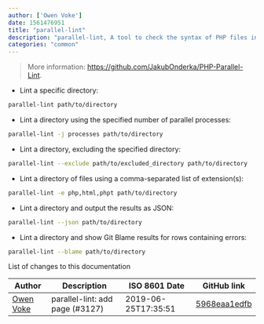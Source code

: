 ```yaml
---
author: ['Owen Voke']
date: 1561476951
title: "parallel-lint"
description: "parallel-lint, A tool to check the syntax of PHP files in parallel."
categories: "common"
---
```

> More information: <https://github.com/JakubOnderka/PHP-Parallel-Lint>.

- Lint a specific directory:

```bash
parallel-lint path/to/directory
```

- Lint a directory using the specified number of parallel processes:

```bash
parallel-lint -j processes path/to/directory
```

- Lint a directory, excluding the specified directory:

```bash
parallel-lint --exclude path/to/excluded_directory path/to/directory
```

- Lint a directory of files using a comma-separated list of extension(s):

```bash
parallel-lint -e php,html,phpt path/to/directory
```

- Lint a directory and output the results as JSON:

```bash
parallel-lint --json path/to/directory
```

- Lint a directory and show Git Blame results for rows containing errors:

```bash
parallel-lint --blame path/to/directory
```
List of changes to this documentation


Author | Description | ISO 8601 Date | GitHub link
------|-----|-----|-----
[Owen Voke](mailto:owzie123@gmail.com) | parallel-lint: add page (#3127) | 2019-06-25T17:35:51 | [5968eaa1edfb](https://github.com/tldr-pages/tldr/commit/5968eaa1edfb93c6df58deacb758ccdbe5374c26)


